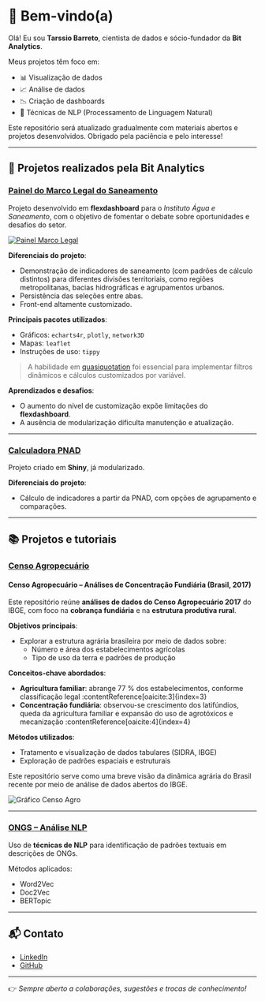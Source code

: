 # 👋 Bem-vindo(a)

Olá! Eu sou **Tarssio Barreto**, cientista de dados e sócio-fundador da **Bit Analytics**.  

Meus projetos têm foco em:  
- 📊 Visualização de dados  
- 📈 Análise de dados  
- 📉 Criação de dashboards  
- 🤖 Técnicas de NLP (Processamento de Linguagem Natural)  

Este repositório será atualizado gradualmente com materiais abertos e projetos desenvolvidos. Obrigado pela paciência e pelo interesse!

---

## 🚀 Projetos realizados pela Bit Analytics

### [Painel do Marco Legal do Saneamento](https://aguaesaneamento.shinyapps.io/painel-marco-legal/#section-cobertura)

Projeto desenvolvido em **flexdashboard** para o *Instituto Água e Saneamento*, com o objetivo de fomentar o debate sobre oportunidades e desafios do setor.

<a href="https://aguaesaneamento.shinyapps.io/painel-marco-legal/#section-cobertura">
  <img src="https://i.ibb.co/wLBW1DN/Whats-App-Image-2023-12-19-at-09-13-48-1.jpg" alt="Painel Marco Legal" border="0">
</a>

**Diferenciais do projeto**:  
- Demonstração de indicadores de saneamento (com padrões de cálculo distintos) para diferentes divisões territoriais, como regiões metropolitanas, bacias hidrográficas e agrupamentos urbanos.  
- Persistência das seleções entre abas.  
- Front-end altamente customizado.  

**Principais pacotes utilizados**:  
- Gráficos: `echarts4r`, `plotly`, `network3D`  
- Mapas: `leaflet`  
- Instruções de uso: `tippy`  

> A habilidade em [quasiquotation](https://adv-r.hadley.nz/quasiquotation.html) foi essencial para implementar filtros dinâmicos e cálculos customizados por variável.

**Aprendizados e desafios**:  
- O aumento do nível de customização expõe limitações do **flexdashboard**.  
- A ausência de modularização dificulta manutenção e atualização.

---

### [Calculadora PNAD](https://bitanalytics.shinyapps.io/calculadora_pnad)

Projeto criado em **Shiny**, já modularizado.  

**Diferenciais do projeto**:  
- Cálculo de indicadores a partir da PNAD, com opções de agrupamento e comparações.  

---

## 📚 Projetos e tutoriais

### [Censo Agropecuário](https://github.com/tarssioesa/censo_agro)

#### Censo Agropecuário – Análises de Concentração Fundiária (Brasil, 2017)

Este repositório reúne **análises de dados do Censo Agropecuário 2017** do IBGE, com foco na **cobrança fundiária** e na **estrutura produtiva rural**.

**Objetivos principais**:
- Explorar a estrutura agrária brasileira por meio de dados sobre:
  - Número e área dos estabelecimentos agrícolas
  - Tipo de uso da terra e padrões de produção

**Conceitos-chave abordados**:
- **Agricultura familiar**: abrange 77 % dos estabelecimentos, conforme classificação legal :contentReference[oaicite:3]{index=3}
- **Concentração fundiária**: observou-se crescimento dos latifúndios, queda da agricultura familiar e expansão do uso de agrotóxicos e mecanização :contentReference[oaicite:4]{index=4}

**Métodos utilizados**:
- Tratamento e visualização de dados tabulares (SIDRA, IBGE)
- Exploração de padrões espaciais e estruturais

Este repositório serve como uma breve visão da dinâmica agrária do Brasil recente por meio de análise de dados abertos do IBGE.


<img src="https://i.ibb.co/WxLmKcS/grafico1.jpg" alt="Gráfico Censo Agro" border="0">

---

### [ONGS – Análise NLP](https://github.com/tarssioesa/ONGS_NLP)

Uso de **técnicas de NLP** para identificação de padrões textuais em descrições de ONGs.  

Métodos aplicados:  
- Word2Vec  
- Doc2Vec  
- BERTopic  

---

## 📬 Contato

- [LinkedIn](https://www.linkedin.com/in/tarssio.barreto/)  
- [GitHub](https://github.com/tarssioesa)  

---

👉 *Sempre aberto a colaborações, sugestões e trocas de conhecimento!*
